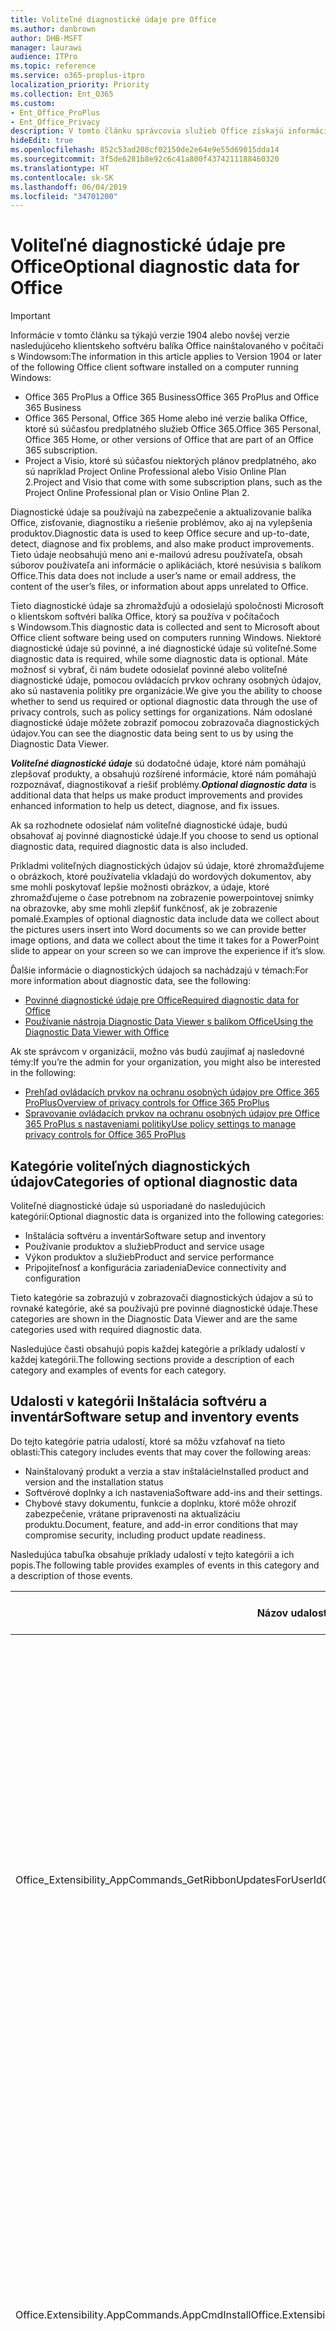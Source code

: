 ```yaml
---
title: Voliteľné diagnostické údaje pre Office
ms.author: danbrown
author: DHB-MSFT
manager: laurawi
audience: ITPro
ms.topic: reference
ms.service: o365-proplus-itpro
localization_priority: Priority
ms.collection: Ent_O365
ms.custom:
- Ent_Office_ProPlus
- Ent_Office_Privacy
description: V tomto článku správcovia služieb Office získajú informácie o voliteľných diagnostických údajoch v balíku Office vrátane niekoľkých príkladov udalostí.
hideEdit: true
ms.openlocfilehash: 852c53ad208cf02150de2e64e9e55d69015dda14
ms.sourcegitcommit: 3f5de6281b8e92c6c41a800f4374211188460320
ms.translationtype: HT
ms.contentlocale: sk-SK
ms.lasthandoff: 06/04/2019
ms.locfileid: "34701200"
---
```

# <a name="optional-diagnostic-data-for-office"></a><span data-ttu-id="1df9a-103">Voliteľné diagnostické údaje pre Office</span><span class="sxs-lookup"><span data-stu-id="1df9a-103">Optional diagnostic data for Office</span></span>

> [!IMPORTANT]
> <span data-ttu-id="1df9a-104">Informácie v tomto článku sa týkajú verzie 1904 alebo novšej verzie nasledujúceho klientskeho softvéru balíka Office nainštalovaného v počítači s Windowsom:</span><span class="sxs-lookup"><span data-stu-id="1df9a-104">The information in this article applies to Version 1904 or later of the following Office client software installed on a computer running Windows:</span></span>
> - <span data-ttu-id="1df9a-105">Office 365 ProPlus a Office 365 Business</span><span class="sxs-lookup"><span data-stu-id="1df9a-105">Office 365 ProPlus and Office 365 Business</span></span>
> - <span data-ttu-id="1df9a-106">Office 365 Personal, Office 365 Home alebo iné verzie balíka Office, ktoré sú súčasťou predplatného služieb Office 365.</span><span class="sxs-lookup"><span data-stu-id="1df9a-106">Office 365 Personal, Office 365 Home, or other versions of Office that are part of an Office 365 subscription.</span></span>
> - <span data-ttu-id="1df9a-107">Project a Visio, ktoré sú súčasťou niektorých plánov predplatného, ako sú napríklad Project Online Professional alebo Visio Online Plan 2.</span><span class="sxs-lookup"><span data-stu-id="1df9a-107">Project and Visio that come with some subscription plans, such as the Project Online Professional plan or Visio Online Plan 2.</span></span>

<span data-ttu-id="1df9a-108">Diagnostické údaje sa používajú na zabezpečenie a aktualizovanie balíka Office, zisťovanie, diagnostiku a riešenie problémov, ako aj na vylepšenia produktov.</span><span class="sxs-lookup"><span data-stu-id="1df9a-108">Diagnostic data is used to keep Office secure and up-to-date, detect, diagnose and fix problems, and also make product improvements.</span></span> <span data-ttu-id="1df9a-109">Tieto údaje neobsahujú meno ani e-mailovú adresu používateľa, obsah súborov používateľa ani informácie o aplikáciách, ktoré nesúvisia s balíkom Office.</span><span class="sxs-lookup"><span data-stu-id="1df9a-109">This data does not include a user’s name or email address, the content of the user’s files, or information about apps unrelated to Office.</span></span>

<span data-ttu-id="1df9a-110">Tieto diagnostické údaje sa zhromažďujú a odosielajú spoločnosti Microsoft o klientskom softvéri balíka Office, ktorý sa používa v počítačoch s Windowsom.</span><span class="sxs-lookup"><span data-stu-id="1df9a-110">This diagnostic data is collected and sent to Microsoft about Office client software being used on computers running Windows.</span></span> <span data-ttu-id="1df9a-111">Niektoré diagnostické údaje sú povinné, a iné diagnostické údaje sú voliteľné.</span><span class="sxs-lookup"><span data-stu-id="1df9a-111">Some diagnostic data is required, while some diagnostic data is optional.</span></span> <span data-ttu-id="1df9a-112">Máte možnosť si vybrať, či nám budete odosielať povinné alebo voliteľné diagnostické údaje, pomocou ovládacích prvkov ochrany osobných údajov, ako sú nastavenia politiky pre organizácie.</span><span class="sxs-lookup"><span data-stu-id="1df9a-112">We give you the ability to choose whether to send us required or optional diagnostic data through the use of privacy controls, such as policy settings for organizations.</span></span> <span data-ttu-id="1df9a-113">Nám odoslané diagnostické údaje môžete zobraziť pomocou zobrazovača diagnostických údajov.</span><span class="sxs-lookup"><span data-stu-id="1df9a-113">You can see the diagnostic data being sent to us by using the Diagnostic Data Viewer.</span></span>

<span data-ttu-id="1df9a-114">***Voliteľné diagnostické údaje*** sú dodatočné údaje, ktoré nám pomáhajú zlepšovať produkty, a obsahujú rozšírené informácie, ktoré nám pomáhajú rozpoznávať, diagnostikovať a riešiť problémy.</span><span class="sxs-lookup"><span data-stu-id="1df9a-114">***Optional diagnostic data*** is additional data that helps us make product improvements and provides enhanced information to help us detect, diagnose, and fix issues.</span></span>

<span data-ttu-id="1df9a-115">Ak sa rozhodnete odosielať nám voliteľné diagnostické údaje, budú obsahovať aj povinné diagnostické údaje.</span><span class="sxs-lookup"><span data-stu-id="1df9a-115">If you choose to send us optional diagnostic data, required diagnostic data is also included.</span></span>

<span data-ttu-id="1df9a-116">Príkladmi voliteľných diagnostických údajov sú údaje, ktoré zhromažďujeme o obrázkoch, ktoré používatelia vkladajú do wordových dokumentov, aby sme mohli poskytovať lepšie možnosti obrázkov, a údaje, ktoré zhromažďujeme o čase potrebnom na zobrazenie powerpointovej snímky na obrazovke, aby sme mohli zlepšiť funkčnosť, ak je zobrazenie pomalé.</span><span class="sxs-lookup"><span data-stu-id="1df9a-116">Examples of optional diagnostic data include data we collect about the pictures users insert into Word documents so we can provide better image options, and data we collect about the time it takes for a PowerPoint slide to appear on your screen so we can improve the experience if it’s slow.</span></span>

<span data-ttu-id="1df9a-117">Ďalšie informácie o diagnostických údajoch sa nachádzajú v témach:</span><span class="sxs-lookup"><span data-stu-id="1df9a-117">For more information about diagnostic data, see the following:</span></span>

- [<span data-ttu-id="1df9a-118">Povinné diagnostické údaje pre Office</span><span class="sxs-lookup"><span data-stu-id="1df9a-118">Required diagnostic data for Office</span></span>](required-diagnostic-data.md)
- [<span data-ttu-id="1df9a-119">Používanie nástroja Diagnostic Data Viewer s balíkom Office</span><span class="sxs-lookup"><span data-stu-id="1df9a-119">Using the Diagnostic Data Viewer with Office</span></span>](https://support.office.com/article/cf761ce9-d805-4c60-a339-4e07f3182855)

<span data-ttu-id="1df9a-120">Ak ste správcom v organizácii, možno vás budú zaujímať aj nasledovné témy:</span><span class="sxs-lookup"><span data-stu-id="1df9a-120">If you’re the admin for your organization, you might also be interested in the following:</span></span>

- [<span data-ttu-id="1df9a-121">Prehľad ovládacích prvkov na ochranu osobných údajov pre Office 365 ProPlus</span><span class="sxs-lookup"><span data-stu-id="1df9a-121">Overview of privacy controls for Office 365 ProPlus</span></span>](overview-privacy-controls.md)
- [<span data-ttu-id="1df9a-122">Spravovanie ovládacích prvkov na ochranu osobných údajov pre Office 365 ProPlus s nastaveniami politiky</span><span class="sxs-lookup"><span data-stu-id="1df9a-122">Use policy settings to manage privacy controls for Office 365 ProPlus</span></span>](manage-privacy-controls.md)

## <a name="categories-of-optional-diagnostic-data"></a><span data-ttu-id="1df9a-123">Kategórie voliteľných diagnostických údajov</span><span class="sxs-lookup"><span data-stu-id="1df9a-123">Categories of optional diagnostic data</span></span>

<span data-ttu-id="1df9a-124">Voliteľné diagnostické údaje sú usporiadané do nasledujúcich kategórií:</span><span class="sxs-lookup"><span data-stu-id="1df9a-124">Optional diagnostic data is organized into the following categories:</span></span>

- <span data-ttu-id="1df9a-125">Inštalácia softvéru a inventár</span><span class="sxs-lookup"><span data-stu-id="1df9a-125">Software setup and inventory</span></span>
- <span data-ttu-id="1df9a-126">Používanie produktov a služieb</span><span class="sxs-lookup"><span data-stu-id="1df9a-126">Product and service usage</span></span>
- <span data-ttu-id="1df9a-127">Výkon produktov a služieb</span><span class="sxs-lookup"><span data-stu-id="1df9a-127">Product and service performance</span></span>
- <span data-ttu-id="1df9a-128">Pripojiteľnosť a konfigurácia zariadenia</span><span class="sxs-lookup"><span data-stu-id="1df9a-128">Device connectivity and configuration</span></span>

<span data-ttu-id="1df9a-129">Tieto kategórie sa zobrazujú v zobrazovači diagnostických údajov a sú to rovnaké kategórie, aké sa používajú pre povinné diagnostické údaje.</span><span class="sxs-lookup"><span data-stu-id="1df9a-129">These categories are shown in the Diagnostic Data Viewer and are the same categories used with required diagnostic data.</span></span>

<span data-ttu-id="1df9a-130">Nasledujúce časti obsahujú popis každej kategórie a príklady udalostí v každej kategórii.</span><span class="sxs-lookup"><span data-stu-id="1df9a-130">The following sections provide a description of each category and examples of events for each category.</span></span>

## <a name="software-setup-and-inventory-events"></a><span data-ttu-id="1df9a-131">Udalosti v kategórii Inštalácia softvéru a inventár</span><span class="sxs-lookup"><span data-stu-id="1df9a-131">Software setup and inventory events</span></span>

<span data-ttu-id="1df9a-132">Do tejto kategórie patria udalostí, ktoré sa môžu vzťahovať na tieto oblasti:</span><span class="sxs-lookup"><span data-stu-id="1df9a-132">This category includes events that may cover the following areas:</span></span>

- <span data-ttu-id="1df9a-133">Nainštalovaný produkt a verzia a stav inštalácie</span><span class="sxs-lookup"><span data-stu-id="1df9a-133">Installed product and version and the installation status</span></span>
- <span data-ttu-id="1df9a-134">Softvérové doplnky a ich nastavenia</span><span class="sxs-lookup"><span data-stu-id="1df9a-134">Software add-ins and their settings.</span></span>
- <span data-ttu-id="1df9a-135">Chybové stavy dokumentu, funkcie a doplnku, ktoré môže ohroziť zabezpečenie, vrátane pripravenosti na aktualizáciu produktu.</span><span class="sxs-lookup"><span data-stu-id="1df9a-135">Document, feature, and add-in error conditions that may compromise security, including product update readiness.</span></span>

<span data-ttu-id="1df9a-136">Nasledujúca tabuľka obsahuje príklady udalostí v tejto kategórii a ich popis.</span><span class="sxs-lookup"><span data-stu-id="1df9a-136">The following table provides examples of events in this category and a description of those events.</span></span>

| <span data-ttu-id="1df9a-137">**Názov udalosti**</span><span class="sxs-lookup"><span data-stu-id="1df9a-137">**Event name**</span></span>   | <span data-ttu-id="1df9a-138">**Popis udalosti**</span><span class="sxs-lookup"><span data-stu-id="1df9a-138">**Event description**</span></span>  |
| ---- | ---- |
| <span data-ttu-id="1df9a-139">Office\_Extensibility\_AppCommands\_GetRibbonUpdatesForUserId</span><span class="sxs-lookup"><span data-stu-id="1df9a-139">Office\_Extensibility\_AppCommands\_GetRibbonUpdatesForUserId</span></span> | <span data-ttu-id="1df9a-140">Táto udalosť označuje, či Word úspešne aktualizuje pás s nástrojmi používateľského rozhrania Wordu, keď používateľ zmení svoju identitu.</span><span class="sxs-lookup"><span data-stu-id="1df9a-140">This event indicates whether Word successfully updates the Ribbon in the Word User Interface when the user changes their identity.</span></span> <span data-ttu-id="1df9a-141">Pomocou tejto udalosti rozpoznávame nesprávne nastavenie a iné problémy, ktoré by mohli ovplyvniť používateľské rozhranie balíka Office.</span><span class="sxs-lookup"><span data-stu-id="1df9a-141">We use this event to detect incorrect setup and other issues that would affect the Office user interface.</span></span> |
| <span data-ttu-id="1df9a-142">Office.Extensibility.AppCommands.AppCmdInstall</span><span class="sxs-lookup"><span data-stu-id="1df9a-142">Office.Extensibility.AppCommands.AppCmdInstall</span></span>   | <span data-ttu-id="1df9a-143">Táto udalosť poskytuje informácie o doplnku balíka Office, ktorý používateľ nainštaloval, vrátane ID aplikácie, zostavy a verzie operačného systému, úspešnosti inštalácie a trvaní inštalácie.</span><span class="sxs-lookup"><span data-stu-id="1df9a-143">This event provides information about the Office add-in that the user has installed, including app ID, operating system build and version, success of installation, and duration of install.</span></span>  |

## <a name="product-and-service-usage-events"></a><span data-ttu-id="1df9a-144">Udalosti v kategórii Používanie produktov a služieb</span><span class="sxs-lookup"><span data-stu-id="1df9a-144">Product and service usage events</span></span>

<span data-ttu-id="1df9a-145">Do tejto kategórie patria udalostí, ktoré sa môžu vzťahovať na tieto oblasti:</span><span class="sxs-lookup"><span data-stu-id="1df9a-145">This category includes events that may cover the following areas:</span></span>

- <span data-ttu-id="1df9a-146">Úspešnosť fungovania aplikácie.</span><span class="sxs-lookup"><span data-stu-id="1df9a-146">Success of application functionality.</span></span> <span data-ttu-id="1df9a-147">Obmedzené na otvorenie a zatvorenie aplikácie a dokumentov, úpravu súborov a zdieľanie súborov (spoluprácu).</span><span class="sxs-lookup"><span data-stu-id="1df9a-147">Limited to opening and closing of the application and documents, file editing, and file sharing (collaboration).</span></span>
- <span data-ttu-id="1df9a-148">Určenie, či sa vyskytli konkrétne udalosti funkcie, napríklad spustenie alebo ukončenie a či je funkcia spustená.</span><span class="sxs-lookup"><span data-stu-id="1df9a-148">Determination if specific feature events have occurred, such as start or stop, and if feature is running.</span></span>
- <span data-ttu-id="1df9a-149">Funkcie zjednodušenia ovládania balíka Office</span><span class="sxs-lookup"><span data-stu-id="1df9a-149">Office accessibility features</span></span>

<span data-ttu-id="1df9a-150">Nasledujúca tabuľka obsahuje príklady udalostí v tejto kategórii a ich popis.</span><span class="sxs-lookup"><span data-stu-id="1df9a-150">The following table provides examples of events in this category and a description of those events.</span></span>

| <span data-ttu-id="1df9a-151">**Názov udalosti**</span><span class="sxs-lookup"><span data-stu-id="1df9a-151">**Event name**</span></span>   | <span data-ttu-id="1df9a-152">**Popis udalosti**</span><span class="sxs-lookup"><span data-stu-id="1df9a-152">**Event description**</span></span>  |
| ------ | ------- |
| <span data-ttu-id="1df9a-153">Office.Word.Commanding.Highlight</span><span class="sxs-lookup"><span data-stu-id="1df9a-153">Office.Word.Commanding.Highlight</span></span>  | <span data-ttu-id="1df9a-154">Táto udalosť označuje, že Word vykonal príkaz na zvýraznenie textu.</span><span class="sxs-lookup"><span data-stu-id="1df9a-154">This event indicates Word has executed the command to highlight text.</span></span> <span data-ttu-id="1df9a-155">Táto udalosť sa používa na zistenie chýb v príkaze zvýraznenia textu.</span><span class="sxs-lookup"><span data-stu-id="1df9a-155">We use this event to detect errors in the text-highlight command.</span></span>  |
| <span data-ttu-id="1df9a-156">Office.Translator.AddInLoaded</span><span class="sxs-lookup"><span data-stu-id="1df9a-156">Office.Translator.AddInLoaded</span></span>   | <span data-ttu-id="1df9a-157">Prezenčný signál na určenie, či sa funkcia prekladača spustila úspešne načítala a vykreslila.</span><span class="sxs-lookup"><span data-stu-id="1df9a-157">A heartbeat to indicate that the translator feature has been loaded and rendered successfully.</span></span>  |
| <span data-ttu-id="1df9a-158">Office.Graphics.InsertPictureCommandActivity</span><span class="sxs-lookup"><span data-stu-id="1df9a-158">Office.Graphics.InsertPictureCommandActivity</span></span>  | <span data-ttu-id="1df9a-159">Sleduje úspech alebo neúspech funkcie Vložiť obrázok a tiež nahlasuje podrobnosti o typoch vložených obrázkov a o tom, z akého zdroja boli vložené.</span><span class="sxs-lookup"><span data-stu-id="1df9a-159">Tracks the success or failure of the Insert Picture feature, and also reports details of types of pictures inserted and from which source.</span></span>|
| <span data-ttu-id="1df9a-160">Office.PowerPoint.PPT.Desktop.SummaryZoomInsertionRule</span><span class="sxs-lookup"><span data-stu-id="1df9a-160">Office.PowerPoint.PPT.Desktop.SummaryZoomInsertionRule</span></span>   | <span data-ttu-id="1df9a-161">Táto udalosť určuje, či sa v dokumente nachádzajú nejaké sekcie, keď používateľ vkladá Náhľad obsahu, a či sa používateľ rozhodne odstrániť existujúce sekcie.</span><span class="sxs-lookup"><span data-stu-id="1df9a-161">This event determines if there are any sections present in a document when the user is inserting Summary Zoom and if the user chooses to delete existing sections.</span></span> |
| <span data-ttu-id="1df9a-162">Office.Security.SecureReaderHost.ProtectedViewValidation</span><span class="sxs-lookup"><span data-stu-id="1df9a-162">Office.Security.SecureReaderHost.ProtectedViewValidation</span></span> | <span data-ttu-id="1df9a-163">Sleduje, kedy a prečo sa súbor otvoril v chránenom zobrazení.</span><span class="sxs-lookup"><span data-stu-id="1df9a-163">Tracks when and why a file is opened in Protected View.</span></span> <span data-ttu-id="1df9a-164">Používa sa na diagnostikovanie stavov, kedy by sa chránené zobrazenie nemuselo správne spustiť, aby sa zaručilo, že funkcia funguje správne.</span><span class="sxs-lookup"><span data-stu-id="1df9a-164">Used to diagnose conditions where Protected View may not be correctly triggered to ensure the feature is working properly.</span></span> |

## <a name="product-and-service-performance-events"></a><span data-ttu-id="1df9a-165">Udalosti v kategórii Výkon produktov a služieb</span><span class="sxs-lookup"><span data-stu-id="1df9a-165">Product and service performance events</span></span>

<span data-ttu-id="1df9a-166">Do tejto kategórie patria udalostí, ktoré sa môžu vzťahovať na tieto oblasti:</span><span class="sxs-lookup"><span data-stu-id="1df9a-166">This category includes events that may cover the following areas:</span></span>

- <span data-ttu-id="1df9a-167">Neočakávané ukončenia (zlyhania) aplikácie a stav aplikácie, keď sa to stane.</span><span class="sxs-lookup"><span data-stu-id="1df9a-167">Unexpected application exits (crashes) and the state of the application when that happens.</span></span>
- <span data-ttu-id="1df9a-168">Dlhý čas odozvy alebo nízky výkon v prípadoch ako spustenie aplikácie alebo otvorenie súboru.</span><span class="sxs-lookup"><span data-stu-id="1df9a-168">Poor response time or performance for scenarios such as application start up or opening a file.</span></span>
- <span data-ttu-id="1df9a-169">Chyby funkčnosti funkcie alebo používateľského rozhrania.</span><span class="sxs-lookup"><span data-stu-id="1df9a-169">Errors in functionality of a feature or user experience.</span></span>

<span data-ttu-id="1df9a-170">Nasledujúca tabuľka obsahuje príklady udalostí v tejto kategórii a ich popis.</span><span class="sxs-lookup"><span data-stu-id="1df9a-170">The following table provides examples of events in this category and a description of those events.</span></span>

| <span data-ttu-id="1df9a-171">**Názov udalosti**</span><span class="sxs-lookup"><span data-stu-id="1df9a-171">**Event name**</span></span>    | <span data-ttu-id="1df9a-172">**Popis udalosti**</span><span class="sxs-lookup"><span data-stu-id="1df9a-172">**Event description**</span></span>   |
| --------------- | -------------- |
| <span data-ttu-id="1df9a-173">Office\_Word\_Word\_CoreSaveTime100ns</span><span class="sxs-lookup"><span data-stu-id="1df9a-173">Office\_Word\_Word\_CoreSaveTime100ns</span></span>     | <span data-ttu-id="1df9a-174">V tejto udalosti sa zaznamenáva výkon aktivity ukladania dokumentu vo Worde.</span><span class="sxs-lookup"><span data-stu-id="1df9a-174">This event logs the performance of a document save activity by Word.</span></span> <span data-ttu-id="1df9a-175">Táto udalosť sa používa na zistenie chýb a problémov s výkonom v aktivite ukladania súboru vo Worde.</span><span class="sxs-lookup"><span data-stu-id="1df9a-175">We use this event to detect errors and performance issues in the Word save document activity.</span></span>|
| <span data-ttu-id="1df9a-176">Office.Identity.SignInForWamAccountAad</span><span class="sxs-lookup"><span data-stu-id="1df9a-176">Office.Identity.SignInForWamAccountAad</span></span>  | <span data-ttu-id="1df9a-177">Táto udalosť sa odošle, keď je používateľ prihlásený v konte služby Azure Active Directory s knižnicou Web Account Manager (WAM).</span><span class="sxs-lookup"><span data-stu-id="1df9a-177">This event is sent when a user is signed in to an Azure Active Directory account with Web Account Manager (WAM) library.</span></span> <span data-ttu-id="1df9a-178">Táto udalosť odosiela metaúdaje, ako sú napríklad názov aplikácie, verzia aplikácie chybový kód, ak aplikácia zlyhala.</span><span class="sxs-lookup"><span data-stu-id="1df9a-178">This event sends metadata such as AppName, AppVersion, and ErrorCode if the event failed.</span></span> |
| <span data-ttu-id="1df9a-179">Office.PowerPoint.PPT.Desktop.FileOpen.FirstSlideMasterThumbnailRenderTime</span><span class="sxs-lookup"><span data-stu-id="1df9a-179">Office.PowerPoint.PPT.Desktop.FileOpen.FirstSlideMasterThumbnailRenderTime</span></span> | <span data-ttu-id="1df9a-180">Táto udalosť zhromažďuje čas potrebný na vykreslenie miniatúry predlohy prvej snímky v PowerPointe.</span><span class="sxs-lookup"><span data-stu-id="1df9a-180">This event collects the length of time it takes to render the first slide master thumbnail in PowerPoint.</span></span>  |
| <span data-ttu-id="1df9a-181">Office.Extensibility.Diagnostics</span><span class="sxs-lookup"><span data-stu-id="1df9a-181">Office.Extensibility.Diagnostics</span></span>   | <span data-ttu-id="1df9a-182">Táto udalosť poskytuje všeobecné diagnostické informácie pre doplnky balíka Office, ako sú napríklad správy o zlyhaní na ladenie.</span><span class="sxs-lookup"><span data-stu-id="1df9a-182">This event provides general diagnostic information for Office add-ins, such as crash reports for debugging.</span></span>|

## <a name="device-connectivity-and-configuration-events"></a><span data-ttu-id="1df9a-183">Udalosti v kategórii Pripojiteľnosť a konfigurácia zariadenia</span><span class="sxs-lookup"><span data-stu-id="1df9a-183">Device connectivity and configuration events</span></span>

<span data-ttu-id="1df9a-184">Do tejto kategórie patria udalostí, ktoré sa môžu vzťahovať na tieto oblasti:</span><span class="sxs-lookup"><span data-stu-id="1df9a-184">This category includes events that may cover the following areas:</span></span>

- <span data-ttu-id="1df9a-185">Stav sieťového pripojenia a nastavenia zariadenia, napríklad pamäte.</span><span class="sxs-lookup"><span data-stu-id="1df9a-185">Network connection state and device settings, such as memory.</span></span>

<span data-ttu-id="1df9a-186">Nasledujúca tabuľka obsahuje príklady udalostí v tejto kategórii a ich popis.</span><span class="sxs-lookup"><span data-stu-id="1df9a-186">The following table provides examples of events in this category and a description of those events.</span></span>

| <span data-ttu-id="1df9a-187">**Názov udalosti**</span><span class="sxs-lookup"><span data-stu-id="1df9a-187">**Event name**</span></span>                    | <span data-ttu-id="1df9a-188">**Popis udalosti**</span><span class="sxs-lookup"><span data-stu-id="1df9a-188">**Event description**</span></span>                                                                                                                                                     |
| ------ | ----- |
| <span data-ttu-id="1df9a-189">Office\_Graphics\_ArtViewValidate</span><span class="sxs-lookup"><span data-stu-id="1df9a-189">Office\_Graphics\_ArtViewValidate</span></span> | <span data-ttu-id="1df9a-190">Táto udalosť zaznamenáva overenie výsledkov zobrazenia grafických prvkov, ktoré podporuje grafické používateľské rozhranie.</span><span class="sxs-lookup"><span data-stu-id="1df9a-190">This event logs validation the results of Graphics View that supports Graphics User Interface.</span></span> <span data-ttu-id="1df9a-191">Pomocou tejto udalosti zhromažďujeme údaje o používaní a chybách týkajúce sa vykresľovania grafických prvkov.</span><span class="sxs-lookup"><span data-stu-id="1df9a-191">We use the event to collect usage and error data about graphics rendering.</span></span> |
| <span data-ttu-id="1df9a-192">Office.Graphics.ARCExceptionScope</span><span class="sxs-lookup"><span data-stu-id="1df9a-192">Office.Graphics.ARCExceptionScope</span></span> | <span data-ttu-id="1df9a-193">Táto udalosť sleduje zlyhania vykresľovania pochádzajúce z nástroja vykresľovania.</span><span class="sxs-lookup"><span data-stu-id="1df9a-193">This event tracks rendering failures coming from the rendering engine.</span></span> |
| <span data-ttu-id="1df9a-194">Office.Extensibility.ODPLatency</span><span class="sxs-lookup"><span data-stu-id="1df9a-194">Office.Extensibility.ODPLatency</span></span>   | <span data-ttu-id="1df9a-195">Táto udalosť poskytuje informácie o sieťovom pripojení a rýchlosti používateľa.</span><span class="sxs-lookup"><span data-stu-id="1df9a-195">This event provides information about the user’s network connection and speed.</span></span>     |
